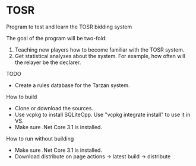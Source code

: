 # TOSR
Program to test and learn the TOSR bidding system

The goal of the program will be two-fold:
1) Teaching new players how to become familiar with the TOSR system.
2) Get statistical analyses about the system. For example, how often will the relayer be the declarer.

TODO
- Create a rules database for the Tarzan system.

How to build
- Clone or download the sources.
- Use vcpkg to install SQLiteCpp. Use "vcpkg integrate install" to use it in VS.
- Make sure .Net Core 3.1 is installed.

How to run without building
- Make sure .Net Core 3.1 is installed.
- Download distribute on page actions -> latest build -> distribute
